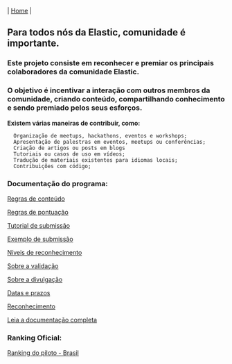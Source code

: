 | [Home](https://elastic.github.io/Elastic-Contributor-Program/) |

## Para todos nós da Elastic, comunidade é importante. ##

### Este projeto consiste em reconhecer e premiar os principais colaboradores da comunidade Elastic.

### O objetivo é incentivar a interação com outros membros da comunidade, criando conteúdo, compartilhando conhecimento e sendo premiado pelos seus esforços.

**Existem várias maneiras de contribuir, como:**

      Organização de meetups, hackathons, eventos e workshops;
      Apresentação de palestras em eventos, meetups ou conferências;
      Criação de artigos ou posts em blogs
      Tutoriais ou casos de uso em vídeos;
      Tradução de materiais existentes para idiomas locais;
      Contribuições com código;

### Documentação do programa: ###

[Regras de conteúdo](https://elastic.github.io/Elastic-Contributor-Program/regras-conteudo)

[Regras de pontuação](https://elastic.github.io/Elastic-Contributor-Program/regras-pontuacao)

[Tutorial de submissão](https://elastic.github.io/Elastic-Contributor-Program/tutorial-submissao)

[Exemplo de submissão](https://elastic.github.io/Elastic-Contributor-Program/exemplo-submissao)

[Níveis de reconhecimento](https://elastic.github.io/Elastic-Contributor-Program/niveis-reconhecimento)

[Sobre a validação](https://elastic.github.io/Elastic-Contributor-Program/validacao)

[Sobre a divulgação](https://elastic.github.io/Elastic-Contributor-Program/divulgacao)

[Datas e prazos](https://elastic.github.io/Elastic-Contributor-Program/datas-prazos)

[Reconhecimento](https://elastic.github.io/Elastic-Contributor-Program/reconhecimento)

[Leia a documentação completa](https://elastic.github.io/Elastic-Contributor-Program/portuguese-br)


### Ranking Oficial: ###

[Ranking do piloto - Brasil](https://elastic.github.io/Elastic-Contributor-Program/ranking-piloto)
